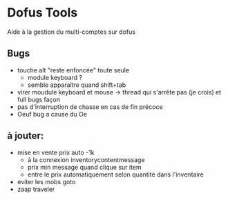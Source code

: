 # Dofus Tools

Aide à la gestion du multi-comptes sur dofus

## Bugs
- touche alt "reste enfoncée" toute seule
    - module keyboard ? 
    - semble apparaître quand shift+tab
- virer moudule keyboard et mouse -> thread qui s'arrête pas (je crois) et full bugs façon
- pas d'interruption de chasse en cas de fin précoce
- Oeuf bug a cause du Oe 

## à jouter:
- mise en vente prix auto -1k
    - à la connexion inventorycontentmessage
    - prix min message quand clique sur item
    - entre le prix automatiquement selon quantité dans l'inventaire 
- eviter les mobs goto 
- zaap traveler
